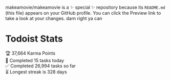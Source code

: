 makeamovie/makeamovie is a ✨ special ✨ repository because its `README.md` (this file) appears on your GitHub profile.
You can click the Preview link to take a look at your changes. darn right ya can

# Todoist Stats

<!-- TODO-IST:START -->
🏆  37,664 Karma Points           
🌸  Completed 15 tasks today           
✅  Completed 26,994 tasks so far           
⏳  Longest streak is 328 days
<!-- TODO-IST:END -->